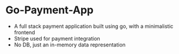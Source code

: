 # Go-Payment-App
- A full stack payment application built using go, with a minimalistic frontend
- Stripe used for payment integration
- No DB, just an in-memory data representation